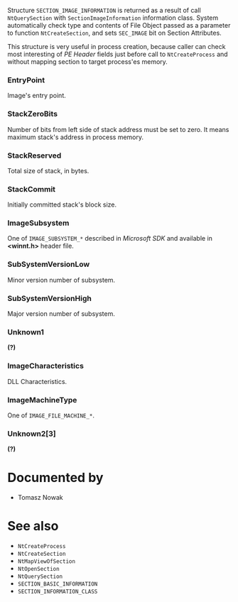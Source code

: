 Structure `SECTION_IMAGE_INFORMATION` is returned as a result of call `NtQuerySection` with `SectionImageInformation` information class. System automatically check type and contents of File Object passed as a parameter to function `NtCreateSection`, and sets `SEC_IMAGE` bit on Section Attributes.

This structure is very useful in process creation, because caller can check most interesting of *PE Header* fields just before call to `NtCreateProcess` and without mapping section to target process'es memory.

### EntryPoint

Image's entry point.

### StackZeroBits

Number of bits from left side of stack address must be set to zero. It means maximum stack's address in process memory.

### StackReserved

Total size of stack, in bytes.

### StackCommit

Initially committed stack's block size.

### ImageSubsystem

One of `IMAGE_SUBSYSTEM_*` described in *Microsoft SDK* and available in **\<winnt.h\>** header file.

### SubSystemVersionLow

Minor version number of subsystem.

### SubSystemVersionHigh

Major version number of subsystem.

### Unknown1

**(?)**

### ImageCharacteristics

DLL Characteristics.

### ImageMachineType

One of `IMAGE_FILE_MACHINE_*`.

### Unknown2[3]

**(?)**

# Documented by

* Tomasz Nowak

# See also

* `NtCreateProcess`
* `NtCreateSection`
* `NtMapViewOfSection`
* `NtOpenSection`
* `NtQuerySection`
* `SECTION_BASIC_INFORMATION`
* `SECTION_INFORMATION_CLASS`

